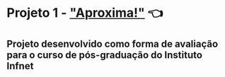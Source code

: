 # Projeto 1 - ["Aproxima!"](https://adoring-northcutt-13bb8a.netlify.app/) 👈

## Projeto desenvolvido como forma de avaliação para o curso de pós-graduação do Instituto Infnet

